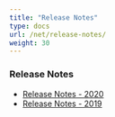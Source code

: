 ```yaml
---
title: "Release Notes"
type: docs
url: /net/release-notes/
weight: 30
---
```


### **Release Notes**
- [Release Notes - 2020](/pub/net/release-notes-2020-html/)
- [Release Notes - 2019](/pub/net/release-notes-2019-html/)
